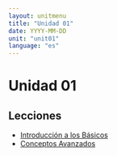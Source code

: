 ```yaml
---
layout: unitmenu
title: "Unidad 01"
date: YYYY-MM-DD
unit: "unit01"
language: "es"
---
```


# Unidad 01

## Lecciones

- [Introducción a los Básicos](lessonBS01.md)
- [Conceptos Avanzados](lessonBS02.md)
